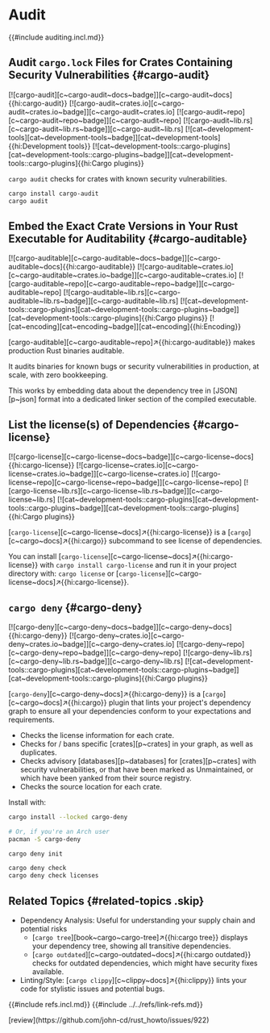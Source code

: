 # Audit

{{#include auditing.incl.md}}

## Audit `cargo.lock` Files for Crates Containing Security Vulnerabilities {#cargo-audit}

[![cargo-audit][c~cargo-audit~docs~badge]][c~cargo-audit~docs]{{hi:cargo-audit}}
[![cargo-audit~crates.io][c~cargo-audit~crates.io~badge]][c~cargo-audit~crates.io]
[![cargo-audit~repo][c~cargo-audit~repo~badge]][c~cargo-audit~repo]
[![cargo-audit~lib.rs][c~cargo-audit~lib.rs~badge]][c~cargo-audit~lib.rs]
[![cat~development-tools][cat~development-tools~badge]][cat~development-tools]{{hi:Development tools}} [![cat~development-tools::cargo-plugins][cat~development-tools::cargo-plugins~badge]][cat~development-tools::cargo-plugins]{{hi:Cargo plugins}}

`cargo audit` checks for crates with known security vulnerabilities.

```sh
cargo install cargo-audit
cargo audit
```

## Embed the Exact Crate Versions in Your Rust Executable for Auditability {#cargo-auditable}

[![cargo-auditable][c~cargo-auditable~docs~badge]][c~cargo-auditable~docs]{{hi:cargo-auditable}}
[![cargo-auditable~crates.io][c~cargo-auditable~crates.io~badge]][c~cargo-auditable~crates.io]
[![cargo-auditable~repo][c~cargo-auditable~repo~badge]][c~cargo-auditable~repo]
[![cargo-auditable~lib.rs][c~cargo-auditable~lib.rs~badge]][c~cargo-auditable~lib.rs]
[![cat~development-tools::cargo-plugins][cat~development-tools::cargo-plugins~badge]][cat~development-tools::cargo-plugins]{{hi:Cargo plugins}}
[![cat~encoding][cat~encoding~badge]][cat~encoding]{{hi:Encoding}}

[cargo-auditable][c~cargo-auditable~repo]↗{{hi:cargo-auditable}} makes production Rust binaries auditable.

It audits binaries for known bugs or security vulnerabilities in production, at scale, with zero bookkeeping.

This works by embedding data about the dependency tree in [JSON][p~json] format into a dedicated linker section of the compiled executable.

## List the license(s) of Dependencies {#cargo-license}

[![cargo-license][c~cargo-license~docs~badge]][c~cargo-license~docs]{{hi:cargo-license}}
[![cargo-license~crates.io][c~cargo-license~crates.io~badge]][c~cargo-license~crates.io]
[![cargo-license~repo][c~cargo-license~repo~badge]][c~cargo-license~repo]
[![cargo-license~lib.rs][c~cargo-license~lib.rs~badge]][c~cargo-license~lib.rs]
[![cat~development-tools::cargo-plugins][cat~development-tools::cargo-plugins~badge]][cat~development-tools::cargo-plugins]{{hi:Cargo plugins}}

[`cargo-license`][c~cargo-license~docs]↗{{hi:cargo-license}} is a [`cargo`][c~cargo~docs]↗{{hi:cargo}} subcommand to see license of dependencies.

You can install [`cargo-license`][c~cargo-license~docs]↗{{hi:cargo-license}} with `cargo install cargo-license` and run it in your project directory with: `cargo license` or [`cargo-license`][c~cargo-license~docs]↗{{hi:cargo-license}}.

## `cargo deny` {#cargo-deny}

[![cargo-deny][c~cargo-deny~docs~badge]][c~cargo-deny~docs]{{hi:cargo-deny}}
[![cargo-deny~crates.io][c~cargo-deny~crates.io~badge]][c~cargo-deny~crates.io]
[![cargo-deny~repo][c~cargo-deny~repo~badge]][c~cargo-deny~repo]
[![cargo-deny~lib.rs][c~cargo-deny~lib.rs~badge]][c~cargo-deny~lib.rs]
[![cat~development-tools::cargo-plugins][cat~development-tools::cargo-plugins~badge]][cat~development-tools::cargo-plugins]{{hi:Cargo plugins}}

[`cargo-deny`][c~cargo-deny~docs]↗{{hi:cargo-deny}} is a [`cargo`][c~cargo~docs]↗{{hi:cargo}} plugin that lints your project's dependency graph to ensure all your dependencies conform to your expectations and requirements.

- Checks the license information for each crate.
- Checks for / bans specific [crates][p~crates] in your graph, as well as duplicates.
- Checks advisory [databases][p~databases] for [crates][p~crates] with security vulnerabilities, or that have been marked as Unmaintained, or which have been yanked from their source registry.
- Checks the source location for each crate.

Install with:

```sh
cargo install --locked cargo-deny

# Or, if you're an Arch user
pacman -S cargo-deny
```

```sh
cargo deny init

cargo deny check
cargo deny check licenses
```

## Related Topics {#related-topics .skip}

- Dependency Analysis: Useful for understanding your supply chain and potential risks
  - [`cargo tree`][book~cargo~cargo-tree]↗{{hi:cargo tree}} displays your dependency tree, showing all transitive dependencies.
  - [`cargo outdated`][c~cargo-outdated~docs]↗{{hi:cargo outdated}} checks for outdated dependencies, which might have security fixes available.
- Linting/Style: [`cargo clippy`][c~clippy~docs]↗{{hi:clippy}} lints your code for stylistic issues and potential bugs.

{{#include refs.incl.md}}
{{#include ../../refs/link-refs.md}}

<div class="hidden">
[review](https://github.com/john-cd/rust_howto/issues/922)
</div>

